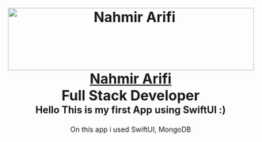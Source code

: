 <h1 align="center">
  <br>
<a href="https://www.linkedin.com/in/nahmirarifi/"><img src="https://images.cooltext.com/5656350.png" width="497" height="127" alt="Nahmir Arifi" /></a>
<br /> <a href="https://www.linkedin.com/in/nahmirarifi/">Nahmir Arifi</a> </a>
  <br>
  <b>Full Stack Developer</b>
  <br>
  <sub><sup><b>Hello This is my first App using SwiftUI :)</b></sup></sub>
  <br>

</h1>

<p align="center">
On this app i used SwiftUI, MongoDB
</p>
